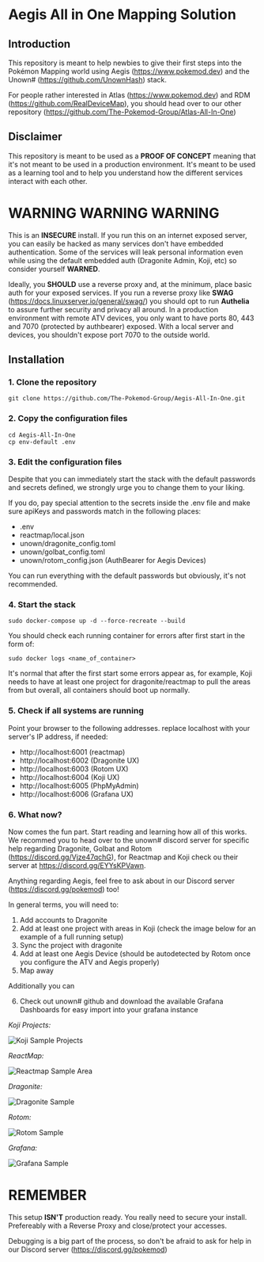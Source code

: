 # Aegis All in One Mapping Solution

## Introduction

This repository is meant to help newbies to give their first steps into the Pokémon Mapping world using Aegis (https://www.pokemod.dev) and the Unown# (https://github.com/UnownHash) stack.

For people rather interested in Atlas (https://www.pokemod.dev) and RDM (https://github.com/RealDeviceMap), you should head over to our other repository (https://github.com/The-Pokemod-Group/Atlas-All-In-One)

## Disclaimer

This repository is meant to be used as a **PROOF OF CONCEPT** meaning that it's not meant to be used in a production environment. It's meant to be used as a learning tool and to help you understand how the different services interact with each other.

# WARNING WARNING WARNING

This is an **INSECURE** install. If you run this on an internet exposed server, you can easily be hacked as many services don't have embedded authentication. Some of the services will leak personal information even while using the default embedded auth (Dragonite Admin, Koji, etc) so consider yourself **WARNED**.

Ideally, you **SHOULD** use a reverse proxy and, at the minimum, place basic auth for your exposed services. If you run a reverse proxy like **SWAG** (https://docs.linuxserver.io/general/swag/) you should opt to run **Authelia** to assure further security and privacy all around. In a production environment with remote ATV devices, you only want to have ports 80, 443 and 7070 (protected by authbearer) exposed. With a local server and devices, you shouldn't expose port 7070 to the outside world.

## Installation

### 1. Clone the repository

```
git clone https://github.com/The-Pokemod-Group/Aegis-All-In-One.git
```

### 2. Copy the configuration files

```
cd Aegis-All-In-One
cp env-default .env
```

### 3. Edit the configuration files

Despite that you can immediately start the stack with the default passwords and secrets defined, we strongly urge you to change them to your liking.

If you do, pay special attention to the secrets inside the .env file and make sure apiKeys and passwords match in the following places:

- .env
- reactmap/local.json
- unown/dragonite_config.toml
- unown/golbat_config.toml
- unown/rotom_config.json (AuthBearer for Aegis Devices)

You can run everything with the default passwords but obviously, it's not recommended.

### 4. Start the stack

```
sudo docker-compose up -d --force-recreate --build
```

You should check each running container for errors after first start in the form of:

```
sudo docker logs <name_of_container>
```

It's normal that after the first start some errors appear as, for example, Koji needs to have
at least one project for dragonite/reactmap to pull the areas from but overall, all containers should boot up normally.

### 5. Check if all systems are running

Point your browser to the following addresses. replace localhost with your server's IP address, if needed:

- http://localhost:6001 (reactmap)
- http://localhost:6002 (Dragonite UX)
- http://localhost:6003 (Rotom UX)
- http://localhost:6004 (Koji UX)
- http://localhost:6005 (PhpMyAdmin)
- http://localhost:6006 (Grafana UX)

### 6. What now?

Now comes the fun part. Start reading and learning how all of this works. We recommed you to head over to the unown# discord server for specific help regarding Dragonite, Golbat and Rotom (https://discord.gg/Vjze47qchG), for Reactmap and Koji check ou their server at https://discord.gg/EYYsKPVawn.

Anything regarding Aegis, feel free to ask about in our Discord server (https://discord.gg/pokemod) too!

In general terms, you will need to:

1. Add accounts to Dragonite
2. Add at least one project with areas in Koji (check the image below for an example of a full running setup)
3. Sync the project with dragonite
4. Add at least one Aegis Device (should be autodetected by Rotom once you configure the ATV and Aegis properly)
5. Map away

Additionally you can

6. Check out unown# github and download the available Grafana Dashboards for easy import into your grafana instance

_Koji Projects:_

![Koji Sample Projects](https://i.ibb.co/YhdSWCq/koji-projects.png)

_ReactMap:_

![Reactmap Sample Area](https://i.ibb.co/b7BS6Ww/reactmap.png)

_Dragonite:_

![Dragonite Sample](https://i.ibb.co/7SDmxrm/dragonite.png)

_Rotom:_

![Rotom Sample](https://i.ibb.co/6FPB2ry/rotom.png)

_Grafana:_

![Grafana Sample](https://i.ibb.co/qr1v3CP/grafana.png)

# REMEMBER

This setup **ISN'T** production ready. You really need to secure your install. Prefereably with a Reverse Proxy and close/protect your accesses.

Debugging is a big part of the process, so don't be afraid to ask for help in our Discord server (https://discord.gg/pokemod)
